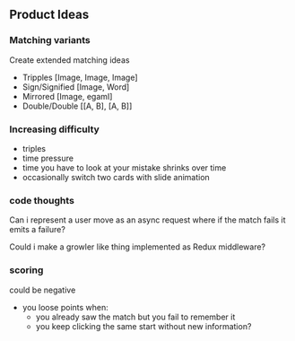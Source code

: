 ## Product Ideas

### Matching variants

Create extended matching ideas

- Tripples [Image, Image, Image]
- Sign/Signified [Image, Word]
- Mirrored [Image, egamI]
- Double/Double [[A, B], [A, B]]

### Increasing difficulty

- triples
- time pressure
- time you have to look at your mistake shrinks over time
- occasionally switch two cards with slide animation

### code thoughts

Can i represent a user move as an async request where if the match fails it emits a failure?

Could i make a growler like thing implemented as Redux middleware?

### scoring

could be negative
  - you loose points when:
    - you already saw the match but you fail to remember it
    - you keep clicking the same start without new information?